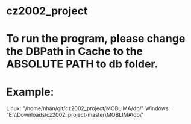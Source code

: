 # cz2002_project

# To run the program, please change the DBPath in Cache to the ABSOLUTE PATH to db folder.
# Example:
Linux: "/home/nhan/git/cz2002_project/MOBLIMA/db/"
Windows: "E:\\\Downloads\\cz2002_project-master\\MOBLIMA\\db\\"
